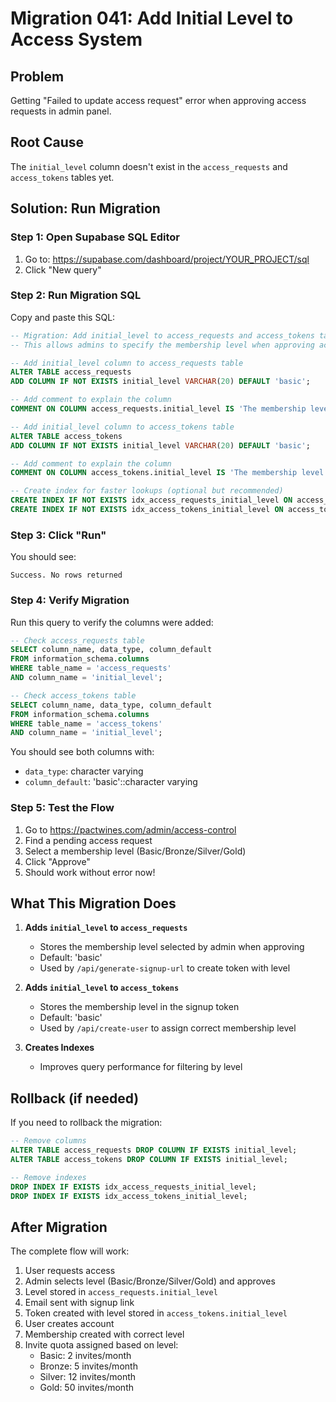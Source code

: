 # Migration 041: Add Initial Level to Access System

## Problem
Getting "Failed to update access request" error when approving access requests in admin panel.

## Root Cause
The `initial_level` column doesn't exist in the `access_requests` and `access_tokens` tables yet.

## Solution: Run Migration

### Step 1: Open Supabase SQL Editor

1. Go to: https://supabase.com/dashboard/project/YOUR_PROJECT/sql
2. Click "New query"

### Step 2: Run Migration SQL

Copy and paste this SQL:

```sql
-- Migration: Add initial_level to access_requests and access_tokens tables
-- This allows admins to specify the membership level when approving access requests

-- Add initial_level column to access_requests table
ALTER TABLE access_requests 
ADD COLUMN IF NOT EXISTS initial_level VARCHAR(20) DEFAULT 'basic';

-- Add comment to explain the column
COMMENT ON COLUMN access_requests.initial_level IS 'The membership level to assign when user completes signup (basic, brons, silver, guld)';

-- Add initial_level column to access_tokens table  
ALTER TABLE access_tokens 
ADD COLUMN IF NOT EXISTS initial_level VARCHAR(20) DEFAULT 'basic';

-- Add comment to explain the column
COMMENT ON COLUMN access_tokens.initial_level IS 'The membership level to assign when user uses this token to signup (basic, brons, silver, guld)';

-- Create index for faster lookups (optional but recommended)
CREATE INDEX IF NOT EXISTS idx_access_requests_initial_level ON access_requests(initial_level);
CREATE INDEX IF NOT EXISTS idx_access_tokens_initial_level ON access_tokens(initial_level);
```

### Step 3: Click "Run"

You should see:
```
Success. No rows returned
```

### Step 4: Verify Migration

Run this query to verify the columns were added:

```sql
-- Check access_requests table
SELECT column_name, data_type, column_default 
FROM information_schema.columns 
WHERE table_name = 'access_requests' 
AND column_name = 'initial_level';

-- Check access_tokens table
SELECT column_name, data_type, column_default 
FROM information_schema.columns 
WHERE table_name = 'access_tokens' 
AND column_name = 'initial_level';
```

You should see both columns with:
- `data_type`: character varying
- `column_default`: 'basic'::character varying

### Step 5: Test the Flow

1. Go to https://pactwines.com/admin/access-control
2. Find a pending access request
3. Select a membership level (Basic/Bronze/Silver/Gold)
4. Click "Approve"
5. Should work without error now!

## What This Migration Does

1. **Adds `initial_level` to `access_requests`**
   - Stores the membership level selected by admin when approving
   - Default: 'basic'
   - Used by `/api/generate-signup-url` to create token with level

2. **Adds `initial_level` to `access_tokens`**
   - Stores the membership level in the signup token
   - Default: 'basic'
   - Used by `/api/create-user` to assign correct membership level

3. **Creates Indexes**
   - Improves query performance for filtering by level

## Rollback (if needed)

If you need to rollback the migration:

```sql
-- Remove columns
ALTER TABLE access_requests DROP COLUMN IF EXISTS initial_level;
ALTER TABLE access_tokens DROP COLUMN IF EXISTS initial_level;

-- Remove indexes
DROP INDEX IF EXISTS idx_access_requests_initial_level;
DROP INDEX IF EXISTS idx_access_tokens_initial_level;
```

## After Migration

The complete flow will work:

1. User requests access
2. Admin selects level (Basic/Bronze/Silver/Gold) and approves
3. Level stored in `access_requests.initial_level`
4. Email sent with signup link
5. Token created with level stored in `access_tokens.initial_level`
6. User creates account
7. Membership created with correct level
8. Invite quota assigned based on level:
   - Basic: 2 invites/month
   - Bronze: 5 invites/month
   - Silver: 12 invites/month
   - Gold: 50 invites/month

